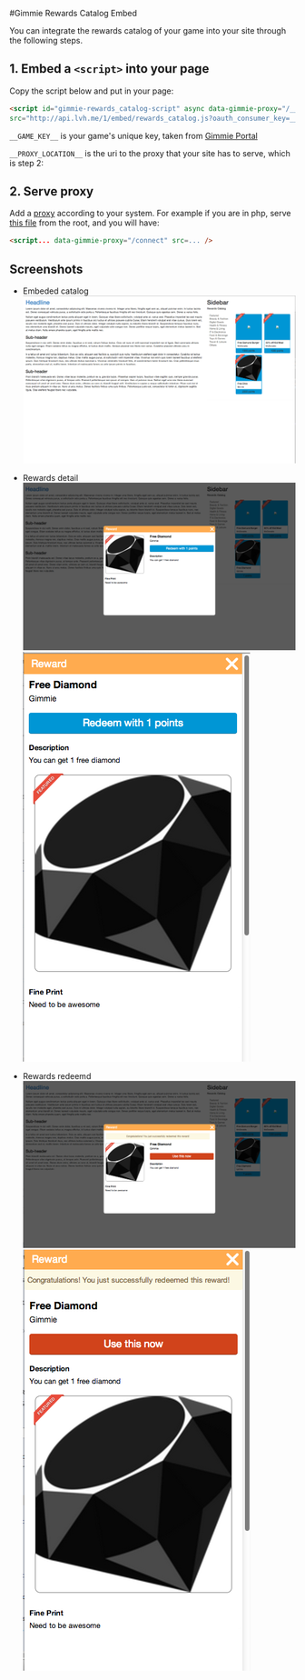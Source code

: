 #Gimmie Rewards Catalog Embed

You can integrate the rewards catalog of your game into your site through the following steps.

## 1. Embed a `<script>` into your page
Copy the script below and put in your page:
````html
<script id="gimmie-rewards_catalog-script" async data-gimmie-proxy="/__PROXY_LOCATION__" 
src="http://api.lvh.me/1/embed/rewards_catalog.js?oauth_consumer_key=__GAME_KEY__"></script>
````

`__GAME_KEY__` is your game's unique key, taken from [Gimmie Portal](http://portal.gimmieworld.com)

`__PROXY_LOCATION__` is the uri to the proxy that your site has to serve, which is step 2:

## 2. Serve proxy
Add a [proxy](https://github.com/gimmie/proxies) according to your system.
For example if you are in php, serve [this file](https://github.com/gimmie/proxies/blob/master/php/connect.php) from the root, and you will have:
````html
<script... data-gimmie-proxy="/connect" src=... />
````
## Screenshots

- Embeded catalog
![Embeded catalog](/images/embed/rewards_catalog_embed.png)

- Rewards detail
![Rewards detail](/images/embed/rewards_catalog_embed_detail.png)
![Rewards detail mobile](/images/embed/rewards_catalog_embed_detail_m.png)

- Rewards redeemd
![Rewards detail](/images/embed/rewards_catalog_embed_redeemed.png)
![Rewards detail mobile](/images/embed/rewards_catalog_embed_redeemed_m.png)
